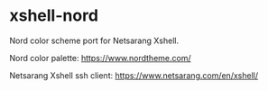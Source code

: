 # xshell-nord
Nord color scheme port for Netsarang Xshell.

Nord color palette: https://www.nordtheme.com/

Netsarang Xshell ssh client: https://www.netsarang.com/en/xshell/
